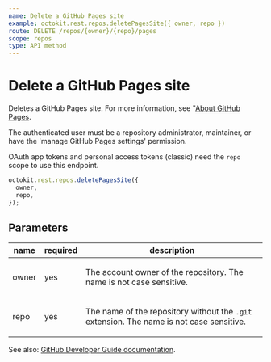```yaml
---
name: Delete a GitHub Pages site
example: octokit.rest.repos.deletePagesSite({ owner, repo })
route: DELETE /repos/{owner}/{repo}/pages
scope: repos
type: API method
---
```


# Delete a GitHub Pages site

Deletes a GitHub Pages site. For more information, see "[About GitHub Pages](/github/working-with-github-pages/about-github-pages).

The authenticated user must be a repository administrator, maintainer, or have the 'manage GitHub Pages settings' permission.

OAuth app tokens and personal access tokens (classic) need the `repo` scope to use this endpoint.

```js
octokit.rest.repos.deletePagesSite({
  owner,
  repo,
});
```

## Parameters

<table>
  <thead>
    <tr>
      <th>name</th>
      <th>required</th>
      <th>description</th>
    </tr>
  </thead>
  <tbody>
    <tr><td>owner</td><td>yes</td><td>

The account owner of the repository. The name is not case sensitive.

</td></tr>
<tr><td>repo</td><td>yes</td><td>

The name of the repository without the `.git` extension. The name is not case sensitive.

</td></tr>
  </tbody>
</table>

See also: [GitHub Developer Guide documentation](https://docs.github.com/rest/pages/pages#delete-a-apiname-pages-site).
